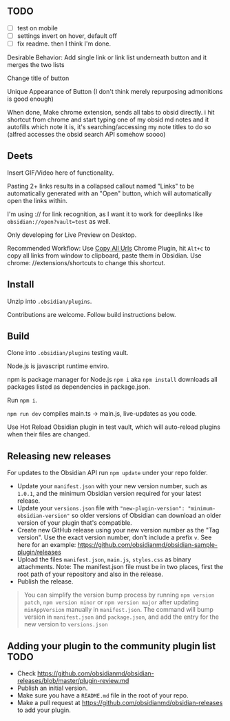 ## TODO

- [ ] test on mobile
- [ ] settings invert on hover, default off
- [ ] fix readme. then I think I'm done.

Desirable Behavior:
Add single link or link list underneath button and it merges the two lists

Change title of button

Unique Appearance of Button (I don't think merely repurposing admonitions is good enough)

When done,
Make chrome extension, sends all tabs to obsid directly.
i hit shortcut from chrome and start typing one of my obsid md notes and it autofills which note it is, it's
searching/accessing my note titles to do so (alfred accesses the obsid search API somehow soooo)

## Deets

Insert GIF/Video here of functionality.

Pasting 2+ links results in a collapsed callout named "Links" to be automatically generated with an "Open" button, which
will automatically open the links within.

I'm using :// for link recognition, as I want it to work for deeplinks like `obsidian://open?vault=test` as well.

Only developing for Live Preview on Desktop.

Recommended Workflow:
Use [Copy All Urls](https://chrome.google.com/webstore/detail/copy-all-urls/djdmadneanknadilpjiknlnanaolmbfk?hl=en)
Chrome Plugin, hit `Alt+c` to copy all links from window to clipboard, paste them in Obsidian. Use chrome:
//extensions/shortcuts to change this shortcut.

## Install

Unzip into `.obsidian/plugins`.

Contributions are welcome. Follow build instructions below.

## Build

Clone into `.obsidian/plugins` testing vault.

Node.js is javascript runtime enviro.

npm is package manager for Node.js
`npm i` aka `npm install` downloads all packages listed as dependencies in package.json.

Run `npm i`.

`npm run dev` compiles main.ts -> main.js, live-updates as you code.

Use Hot Reload Obsidian plugin in test vault, which will auto-reload plugins when their files are changed.

## Releasing new releases

For updates to the Obsidian API run `npm update` under your repo folder.

- Update your `manifest.json` with your new version number, such as `1.0.1`, and the minimum Obsidian version required
  for your latest release.
- Update your `versions.json` file with `"new-plugin-version": "minimum-obsidian-version"` so older versions of Obsidian
  can download an older version of your plugin that's compatible.
- Create new GitHub release using your new version number as the "Tag version". Use the exact version number, don't
  include a prefix `v`. See here for an example: https://github.com/obsidianmd/obsidian-sample-plugin/releases
- Upload the files `manifest.json`, `main.js`, `styles.css` as binary attachments. Note: The manifest.json file must be
  in two places, first the root path of your repository and also in the release.
- Publish the release.

> You can simplify the version bump process by running `npm version patch`, `npm version minor` or `npm version major`
> after updating `minAppVersion` manually in `manifest.json`.
> The command will bump version in `manifest.json` and `package.json`, and add the entry for the new version
> to `versions.json`

## Adding your plugin to the community plugin list TODO

- Check https://github.com/obsidianmd/obsidian-releases/blob/master/plugin-review.md
- Publish an initial version.
- Make sure you have a `README.md` file in the root of your repo.
- Make a pull request at https://github.com/obsidianmd/obsidian-releases to add your plugin.
